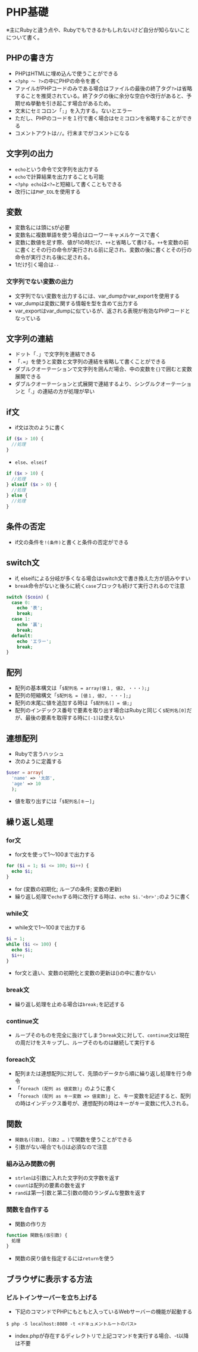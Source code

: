# PHP基礎
※主にRubyと違う点や、Rubyでもできるかもしれないけど自分が知らないことについて書く。

## PHPの書き方
- PHPはHTMLに埋め込んで使うことができる
- `<?php 〜 ?>`の中にPHPの命令を書く
- ファイルがPHPコードのみである場合はファイルの最後の終了タグ`?>`は省略することを推奨されている。終了タグの後に余分な空白や改行があると、予期せぬ挙動を引き起こす場合があるため。
- 文末にセミコロン「`;`」を入力する。ないとエラー
- ただし、PHPのコードを１行で書く場合はセミコロンを省略することができる
- コメントアウトは`//`。行末までがコメントになる

## 文字列の出力
- `echo`という命令で文字列を出力する
- `echo`で計算結果を出力することも可能
- `<?php echo`は`<?=`と短縮して書くこともできる
- 改行には`PHP_EOL`を使用する

## 変数
- 変数名には頭に`$`が必要
- 変数名に複数単語を使う場合はローワーキャメルケースで書く
- 変数に数値を足す際、値が1の時だけ、`++`と省略して書ける。`++`を変数の前に書くとその行の命令が実行される前に足され、変数の後に書くとその行の命令が実行される後に足される。
- 1だけ引く場合は`--`

### 文字列でない変数の出力
- 文字列でない変数を出力するには、var_dumpかvar_exportを使用する
- var_dumpは変数に関する情報を型を含めて出力する
- var_exportはvar_dumpに似ているが、返される表現が有効なPHPコードとなっている

## 文字列の連結
- ドット「`.`」で文字列を連結できる
- 「`.=`」を使うと変数と文字列の連結を省略して書くことができる
- ダブルクオーテーションで文字列を囲んだ場合、中の変数を`{}`で囲むと変数展開できる
- ダブルクオーテーションと式展開で連結するより、シングルクオーテーションと「.」の連結の方が処理が早い

## if文
- if文は次のように書く
```PHP
if ($x > 10) {
  //処理
}
```
- `else`、`elseif`
```PHP
if ($x > 10) {
  //処理
} elseif ($x > 0) {
  //処理
} else {
  //処理
}
```

## 条件の否定
- if文の条件を`!(条件)`と書くと条件の否定ができる

## switch文
- if, elseifによる分岐が多くなる場合はswitch文で書き換えた方が読みやすい
- `break`命令がないと後ろに続く`case`ブロックも続けて実行されるので注意
```PHP
switch ($coin) {
  case 0:
    echo '表';
    break;
  case 1:
    echo '裏';
    break;
  default:
    echo 'エラー';
    break;
}
```

## 配列
- 配列の基本構文は「`$配列名 = array(値１, 値2, ・・・);`」
- 配列の短縮構文「`$配列名 = [値１, 値2, ・・・];`」
- 配列の末尾に値を追加する時は「`$配列名[] = 値;`」
- 配列のインデックス番号で要素を取り出す場合はRubyと同じく`$配列名[0]`だが、最後の要素を取得する時に`[-1]`は使えない

## 連想配列
- Rubyで言うハッシュ
- 次のように定義する
```PHP
$user = array(
  'name' => '太郎',
  'age' => 10
  );
```
- 値を取り出すには「`$配列名[キー]`」

##  繰り返し処理

### for文
- for文を使って1〜100まで出力する
```PHP
for ($i = 1; $i <= 100; $i++) {
  echo $i;
}
```
- for (変数の初期化; ループの条件; 変数の更新)
- 繰り返し処理で`echo`する時に改行する時は、`echo $i.'<br>';`のように書く

### while文
- while文で1〜100まで出力する
```PHP
$i = 1;
while ($i <= 100) {
  echo $i;
  $i++;
}
```
- for文と違い、変数の初期化と変数の更新は()の中に書かない

### break文
- 繰り返し処理を止める場合は`break;`を記述する

### continue文
- ループそのものを完全に抜けてしまう`break`文に対して、`continue`文は現在の周だけをスキップし、ループそのものは継続して実行する

### foreach文
- 配列または連想配列に対して、先頭のデータから順に繰り返し処理を行う命令
- 「`foreach (配列 as 値変数)`」のように書く
- 「`foreach (配列 as キー変数 => 値変数)`」と、キー変数を記述すると、配列の時はインデックス番号が、連想配列の時はキーがキー変数に代入される。

## 関数
- `関数名(引数1, 引数2 … )`で関数を使うことができる
- 引数がない場合でも()は必須なので注意

### 組み込み関数の例
- `strlen`は引数に入れた文字列の文字数を返す
- `count`は配列の要素の数を返す
- `rand`は第一引数と第二引数の間のランダムな整数を返す

### 関数を自作する
- 関数の作り方
```PHP
function 関数名(仮引数) {
  処理
}
```
- 関数の戻り値を指定するには`return`を使う

## ブラウザに表示する方法
### ビルトインサーバーを立ち上げる
- 下記のコマンドでPHPにもともと入っているWebサーバーの機能が起動する
```
$ php -S localhost:8080 -t <ドキュメントルートのパス>
```
- index.phpが存在するディレクトリで上記コマンドを実行する場合、-t以降は不要
